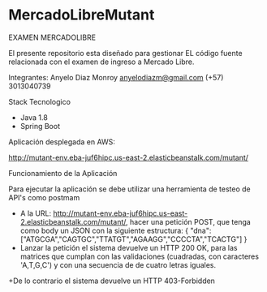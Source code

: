 # MercadoLibreMutant
EXAMEN MERCADOLIBRE

El presente repositorio esta diseñado para gestionar EL código fuente  relacionada con el examen
de ingreso a Mercado Libre. 

Integrantes: Anyelo Diaz Monroy  anyelodiazm@gmail.com (+57) 3013040739

Stack Tecnologico
* Java 1.8
* Spring Boot 

Aplicación desplegada en AWS:

http://mutant-env.eba-juf6hipc.us-east-2.elasticbeanstalk.com/mutant/

Funcionamiento de la Aplicación

Para ejecutar la aplicación se debe utilizar una herramienta de testeo de API's como postmam
+ A la URL: http://mutant-env.eba-juf6hipc.us-east-2.elasticbeanstalk.com/mutant/, hacer una petición
POST, que tenga como body un JSON con la siguiente estructura:
{
"dna":["ATGCGA","CAGTGC","TTATGT","AGAAGG","CCCCTA","TCACTG"]
}
+ Lanzar la petición el sistema devuelve un HTTP 200 OK, para las matrices que cumplan con las validaciones
(cuadradas, con caracteres 'A,T,G,C') y con una secuencia de de cuatro letras iguales.

+De lo contrario el sistema devuelve un HTTP 403-Forbidden



